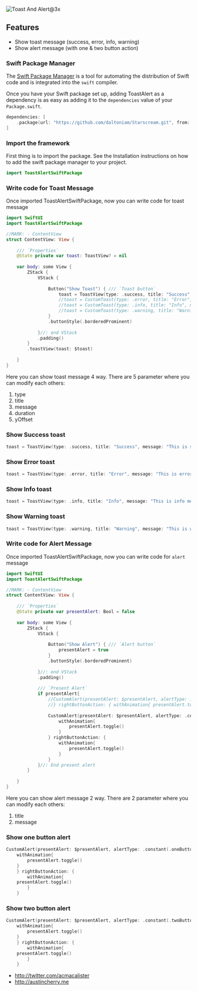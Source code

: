 ![Toast And Alert@3x](https://github.com/Joynal279/ToastAlertSwiftPackage/assets/44470728/26094757-8f42-4500-847a-798ba3720d86)



## Features

- Show toast message (success, error, info, warning)
- Show alert message (with one & two button action)

### Swift Package Manager

The [Swift Package Manager](https://swift.org/package-manager/) is a tool for automating the distribution of Swift code and is integrated into the `swift` compiler.

Once you have your Swift package set up, adding ToastAlert as a dependency is as easy as adding it to the `dependencies` value of your `Package.swift`.

```swift
dependencies: [
    .package(url: "https://github.com/daltoniam/Starscream.git", from: "4.0.0")
]
```

### Import the framework

First thing is to import the package. See the Installation instructions on how to add the swift package manager to your project.

```swift
import ToastAlertSwiftPackage
```

### Write code for Toast Message

Once imported ToastAlertSwiftPackage, now you can write code for toast message

```swift
import SwiftUI
import ToastAlertSwiftPackage

//MARK: - ContentView
struct ContentView: View {
    
    /// `Properties`
    @State private var toast: ToastView? = nil
    
    var body: some View {
        ZStack {
            VStack {
                
                Button("Show Toast") { /// `Toast button`
                    toast = ToastView(type: .success, title: "Success", message: "This is success message", duration: 3.0)
                    //toast = CustomToast(type: .error, title: "Error", message: "This is error message", duration: 5.0)
                    //toast = CustomToast(type: .info, title: "Info", message: "This is info message", duration: 3.0)
                    //toast = CustomToast(type: .warning, title: "Warning", message: "This is warning message")
                }
                .buttonStyle(.borderedProminent)
                
            }//: end VStack
            .padding()
        }
        .toastView(toast: $toast)
        
    }
}
```

Here you can show toast message 4 way. There are 5 parameter where you can modify each others:
1. type
2. title
3. message
4. duration
5. yOffset

### Show Success toast
```swift
toast = ToastView(type: .success, title: "Success", message: "This is success message", duration: 3.0)
```

### Show Error toast
```swift
toast = ToastView(type: .error, title: "Error", message: "This is error message", duration: 3.0)
```

### Show Info toast
```swift
toast = ToastView(type: .info, title: "Info", message: "This is info message", duration: 3.0)
```

### Show Warning toast
```swift
toast = ToastView(type: .warning, title: "Warning", message: "This is warning message", duration: 3.0)
```

### Write code for Alert Message

Once imported ToastAlertSwiftPackage, now you can write code for `alert` message

```swift
import SwiftUI
import ToastAlertSwiftPackage

//MARK: - ContentView
struct ContentView: View {
    
    /// `Properties`
    @State private var presentAlert: Bool = false
    
    var body: some View {
        ZStack {
            VStack {
                
                Button("Show Alert") { /// `Alert button`
                    presentAlert = true
                }
                .buttonStyle(.borderedProminent)
                
            }//: end VStack
            .padding()
            
            /// `Present Alert`
            if presentAlert{
                //CustomAlert(presentAlert: $presentAlert, alertType: .constant(.oneButton(title: "Do you want to delete?", message: "If you delete this file then you won’t please again check everything"))){ withAnimation{  presentAlert.toggle() }
                //} rightButtonAction: { withAnimation{ presentAlert.toggle() } }
                
                CustomAlert(presentAlert: $presentAlert, alertType: .constant(.twoButton(title: "Do you want to delete?", message: "If you delete this file then you won’t please again check everything"))){
                    withAnimation{
                        presentAlert.toggle()
                    }
                } rightButtonAction: {
                    withAnimation{
                        presentAlert.toggle()
                    }
                }
            }//: End present alert
        }
        
    }
}
```

Here you can show alert message 2 way. There are 2 parameter where you can modify each others:
1. title
2. message

### Show one button alert
```swift
CustomAlert(presentAlert: $presentAlert, alertType: .constant(.oneButton(title: "Do you want to delete?", message: "If you delete this file then you won’t please again check everything"))){
    withAnimation{
        presentAlert.toggle()
    }
    } rightButtonAction: {
        withAnimation{
    presentAlert.toggle()
        }
    }
```

### Show two button alert
```swift
CustomAlert(presentAlert: $presentAlert, alertType: .constant(.twoButton(title: "Do you want to delete?", message: "If you delete this file then you won’t please again check everything"))){
    withAnimation{
        presentAlert.toggle()
    }
    } rightButtonAction: {
        withAnimation{
    presentAlert.toggle()
        }
    }
```
* http://twitter.com/acmacalister
* http://austincherry.me
